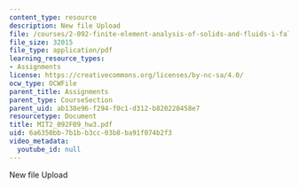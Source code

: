 ```yaml
---
content_type: resource
description: New file Upload
file: /courses/2-092-finite-element-analysis-of-solids-and-fluids-i-fall-2009/6a6350bb7b1bb3cc03b8ba91f074b2f3_MIT2_092F09_hw3.pdf
file_size: 32015
file_type: application/pdf
learning_resource_types:
- Assignments
license: https://creativecommons.org/licenses/by-nc-sa/4.0/
ocw_type: OCWFile
parent_title: Assignments
parent_type: CourseSection
parent_uid: ab138e96-f294-f0c1-d312-b820228458e7
resourcetype: Document
title: MIT2_092F09_hw3.pdf
uid: 6a6350bb-7b1b-b3cc-03b8-ba91f074b2f3
video_metadata:
  youtube_id: null
---
```

New file Upload